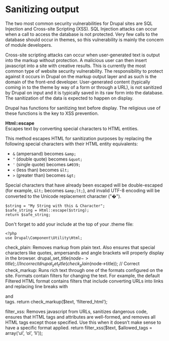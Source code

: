 # Sanitizing output

The two most common security vulnerabilities for Drupal sites are SQL Injection and Cross-site Scripting (XSS). 
SQL Injection attacks can occur when a call to access the database is not protected. Very few calls to the database should occur in themes, so this vulnerability is mainly the concern of module developers. 

Cross-site scripting attacks can occur when user-generated text is output into the markup without protection. A malicious user can then insert javascript into a site with creative results. This is currently the most common type of website security vulnerability. The responsibility to protect against it occurs in Drupal on the markup output layer and as such is the domain of the front-end developer. User-generated content (typically coming in to the theme by way of a form or through a URL), is not sanitized by Drupal on input and it is typically saved in its raw form into the database. The sanitization of the data is expected to happen on display.

Drupal has functions for sanitizing text before display. The religious use of these functions is the key to XSS prevention.

**Html::escape**<br>
Escapes text by converting special characters to HTML entities.

This method escapes HTML for sanitization purposes by replacing the following special characters with their HTML entity equivalents:

* ```&``` (ampersand) becomes ```&amp;```
* ```"``` (double quote) becomes ```&quot;```
* ```'``` (single quote) becomes ```&#039;```
* ```<``` (less than) becomes ```&lt;```
* ```>``` (greater than) becomes ```&gt;```


Special characters that have already been escaped will be double-escaped (for example, ```&lt;``` becomes ```&amp;lt;```), and invalid UTF-8 encoding will be converted to the Unicode replacement character ("�").

```
$string = "My String with this & Character";
$safe_string = Html::escape($string);
return $safe_string;
```
Don't forget to add your include at the top of your .theme file:

```
<?php
use Drupal\Component\Utility\Html;
```

check_plain: Removes markup from plain text. Also ensures that special characters like quotes, ampersands and angle brackets will properly display in the browser.
drupal_set_title($node->title);			// Incorrect
drupal_set_title(check_plain($node->title)); 	// Correct
check_markup: Runs rich text through one of the formats configured on the site. Formats contain filters for changing the text. For example, the default Filtered HTML format contains filters that include converting URLs into links and replacing line breaks with <p> and <br /> tags. 
return check_markup($text, ‘filtered_html’);

filter_xss: Removes javascript from URLs, sanitizes dangerous code, ensures that HTML tags and attributes are well-formed, and removes all HTML tags except those specified. Use this when it doesn’t make sense to have a specific format applied.
return filter_xss($text, $allowed_tags = array(‘ul’, ‘ol’, ‘li’));